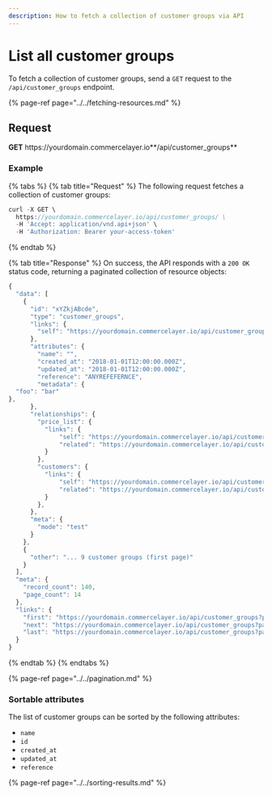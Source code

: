```yaml
---
description: How to fetch a collection of customer groups via API
---
```


# List all customer groups

To fetch a collection of customer groups, send a `GET` request to the `/api/customer_groups` endpoint.

{% page-ref page="../../fetching-resources.md" %}

## Request

**GET** https://<i></i>yourdomain.commercelayer.io**/api/customer_groups**

### **Example**

{% tabs %}
{% tab title="Request" %}
The following request fetches a collection of customer groups:

```javascript
curl -X GET \
  https://yourdomain.commercelayer.io/api/customer_groups/ \
  -H 'Accept: application/vnd.api+json' \
  -H 'Authorization: Bearer your-access-token'
```
{% endtab %}

{% tab title="Response" %}
On success, the API responds with a `200 OK` status code, returning a paginated collection of resource objects:

```javascript
{
  "data": [
    {
      "id": "xYZkjABcde",
      "type": "customer_groups",
      "links": {
        "self": "https://yourdomain.commercelayer.io/api/customer_groups/xYZkjABcde"
      },
      "attributes": {
        "name": "",
        "created_at": "2018-01-01T12:00:00.000Z",
        "updated_at": "2018-01-01T12:00:00.000Z",
        "reference": "ANYREFEFERNCE",
        "metadata": {
  "foo": "bar"
},
      },
      "relationships": {
        "price_list": {
          "links": {
              "self": "https://yourdomain.commercelayer.io/api/customer_groups/xYZkjABcde/relationships/price_list",
              "related": "https://yourdomain.commercelayer.io/api/customer_groups/xYZkjABcde/price_list"
          }
        },
        "customers": {
          "links": {
              "self": "https://yourdomain.commercelayer.io/api/customer_groups/xYZkjABcde/relationships/customers",
              "related": "https://yourdomain.commercelayer.io/api/customer_groups/xYZkjABcde/customers"
          }
        },
      },
      "meta": {
        "mode": "test"
      }
    },
    {
      "other": "... 9 customer groups (first page)"
    }
  ],
  "meta": {
    "record_count": 140,
    "page_count": 14
  },
  "links": {
    "first": "https://yourdomain.commercelayer.io/api/customer_groups?page[number]=1&page[size]=10",
    "next": "https://yourdomain.commercelayer.io/api/customer_groups?page[number]=2&page[size]=10",
    "last": "https://yourdomain.commercelayer.io/api/customer_groups?page[number]=14&page[size]=10"
  }
}
```
{% endtab %}
{% endtabs %}

{% page-ref page="../../pagination.md" %}

### Sortable attributes

The list of customer groups can be sorted by the following attributes:

* `name`
* `id`
* `created_at`
* `updated_at`
* `reference`

{% page-ref page="../../sorting-results.md" %}

